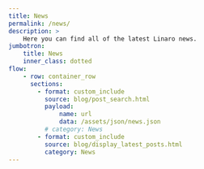 ```yaml
---
title: News
permalink: /news/
description: >
    Here you can find all of the latest Linaro news.
jumbotron:
    title: News
    inner_class: dotted
flow:
    - row: container_row
      sections:
        - format: custom_include
          source: blog/post_search.html
          payload:
              name: url
              data: /assets/json/news.json
          # category: News
        - format: custom_include
          source: blog/display_latest_posts.html
          category: News
---
```

